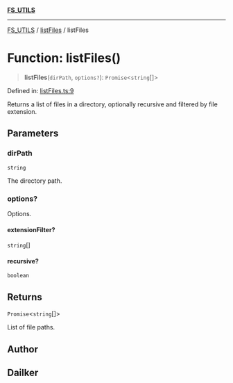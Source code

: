 [**FS_UTILS**](../../README.md)

***

[FS_UTILS](../../README.md) / [listFiles](../README.md) / listFiles

# Function: listFiles()

> **listFiles**(`dirPath`, `options?`): `Promise`\<`string`[]\>

Defined in: [listFiles.ts:9](https://github.com/dailker/everyutil-js/blob/b3e269da55b7d96c15eb37e98c5c4f6b94f05f6f/src/fs/listFiles.ts#L9)

Returns a list of files in a directory, optionally recursive and filtered by file extension.

## Parameters

### dirPath

`string`

The directory path.

### options?

Options.

#### extensionFilter?

`string`[]

#### recursive?

`boolean`

## Returns

`Promise`\<`string`[]\>

List of file paths.

## Author

## Dailker
